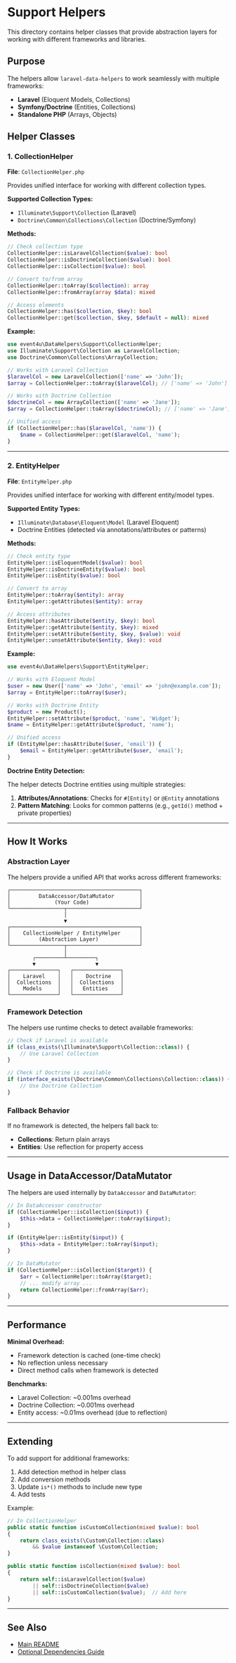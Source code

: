 # Support Helpers

This directory contains helper classes that provide abstraction layers for working with different frameworks and libraries.

## Purpose

The helpers allow `laravel-data-helpers` to work seamlessly with multiple frameworks:
- **Laravel** (Eloquent Models, Collections)
- **Symfony/Doctrine** (Entities, Collections)
- **Standalone PHP** (Arrays, Objects)

## Helper Classes

### 1. CollectionHelper

**File**: `CollectionHelper.php`

Provides unified interface for working with different collection types.

**Supported Collection Types:**
- `Illuminate\Support\Collection` (Laravel)
- `Doctrine\Common\Collections\Collection` (Doctrine/Symfony)

**Methods:**
```php
// Check collection type
CollectionHelper::isLaravelCollection($value): bool
CollectionHelper::isDoctrineCollection($value): bool
CollectionHelper::isCollection($value): bool

// Convert to/from array
CollectionHelper::toArray($collection): array
CollectionHelper::fromArray(array $data): mixed

// Access elements
CollectionHelper::has($collection, $key): bool
CollectionHelper::get($collection, $key, $default = null): mixed
```

**Example:**
```php
use event4u\DataHelpers\Support\CollectionHelper;
use Illuminate\Support\Collection as LaravelCollection;
use Doctrine\Common\Collections\ArrayCollection;

// Works with Laravel Collection
$laravelCol = new LaravelCollection(['name' => 'John']);
$array = CollectionHelper::toArray($laravelCol); // ['name' => 'John']

// Works with Doctrine Collection
$doctrineCol = new ArrayCollection(['name' => 'Jane']);
$array = CollectionHelper::toArray($doctrineCol); // ['name' => 'Jane']

// Unified access
if (CollectionHelper::has($laravelCol, 'name')) {
    $name = CollectionHelper::get($laravelCol, 'name');
}
```

---

### 2. EntityHelper

**File**: `EntityHelper.php`

Provides unified interface for working with different entity/model types.

**Supported Entity Types:**
- `Illuminate\Database\Eloquent\Model` (Laravel Eloquent)
- Doctrine Entities (detected via annotations/attributes or patterns)

**Methods:**
```php
// Check entity type
EntityHelper::isEloquentModel($value): bool
EntityHelper::isDoctrineEntity($value): bool
EntityHelper::isEntity($value): bool

// Convert to array
EntityHelper::toArray($entity): array
EntityHelper::getAttributes($entity): array

// Access attributes
EntityHelper::hasAttribute($entity, $key): bool
EntityHelper::getAttribute($entity, $key): mixed
EntityHelper::setAttribute($entity, $key, $value): void
EntityHelper::unsetAttribute($entity, $key): void
```

**Example:**
```php
use event4u\DataHelpers\Support\EntityHelper;

// Works with Eloquent Model
$user = new User(['name' => 'John', 'email' => 'john@example.com']);
$array = EntityHelper::toArray($user);

// Works with Doctrine Entity
$product = new Product();
EntityHelper::setAttribute($product, 'name', 'Widget');
$name = EntityHelper::getAttribute($product, 'name');

// Unified access
if (EntityHelper::hasAttribute($user, 'email')) {
    $email = EntityHelper::getAttribute($user, 'email');
}
```

**Doctrine Entity Detection:**

The helper detects Doctrine entities using multiple strategies:
1. **Attributes/Annotations**: Checks for `#[Entity]` or `@Entity` annotations
2. **Pattern Matching**: Looks for common patterns (e.g., `getId()` method + private properties)

---

## How It Works

### Abstraction Layer

The helpers provide a unified API that works across different frameworks:

```
┌─────────────────────────────────────────┐
│         DataAccessor/DataMutator        │
│              (Your Code)                │
└─────────────────┬───────────────────────┘
                  │
                  ▼
┌─────────────────────────────────────────┐
│    CollectionHelper / EntityHelper      │
│         (Abstraction Layer)             │
└─────────────────┬───────────────────────┘
                  │
        ┌─────────┴─────────┐
        ▼                   ▼
┌───────────────┐   ┌───────────────┐
│    Laravel    │   │    Doctrine   │
│  Collections  │   │  Collections  │
│    Models     │   │   Entities    │
└───────────────┘   └───────────────┘
```

### Framework Detection

The helpers use runtime checks to detect available frameworks:

```php
// Check if Laravel is available
if (class_exists(\Illuminate\Support\Collection::class)) {
    // Use Laravel Collection
}

// Check if Doctrine is available
if (interface_exists(\Doctrine\Common\Collections\Collection::class)) {
    // Use Doctrine Collection
}
```

### Fallback Behavior

If no framework is detected, the helpers fall back to:
- **Collections**: Return plain arrays
- **Entities**: Use reflection for property access

---

## Usage in DataAccessor/DataMutator

The helpers are used internally by `DataAccessor` and `DataMutator`:

```php
// In DataAccessor constructor
if (CollectionHelper::isCollection($input)) {
    $this->data = CollectionHelper::toArray($input);
}

if (EntityHelper::isEntity($input)) {
    $this->data = EntityHelper::toArray($input);
}

// In DataMutator
if (CollectionHelper::isCollection($target)) {
    $arr = CollectionHelper::toArray($target);
    // ... modify array ...
    return CollectionHelper::fromArray($arr);
}
```

---

## Performance

**Minimal Overhead:**
- Framework detection is cached (one-time check)
- No reflection unless necessary
- Direct method calls when framework is detected

**Benchmarks:**
- Laravel Collection: ~0.001ms overhead
- Doctrine Collection: ~0.001ms overhead
- Entity access: ~0.01ms overhead (due to reflection)

---

## Extending

To add support for additional frameworks:

1. Add detection method in helper class
2. Add conversion methods
3. Update `is*()` methods to include new type
4. Add tests

Example:
```php
// In CollectionHelper
public static function isCustomCollection(mixed $value): bool
{
    return class_exists(\Custom\Collection::class)
        && $value instanceof \Custom\Collection;
}

public static function isCollection(mixed $value): bool
{
    return self::isLaravelCollection($value)
        || self::isDoctrineCollection($value)
        || self::isCustomCollection($value);  // Add here
}
```

---

## See Also

- [Main README](../../README.md)
- [Optional Dependencies Guide](../../OPTIONAL_DEPENDENCIES.md)

